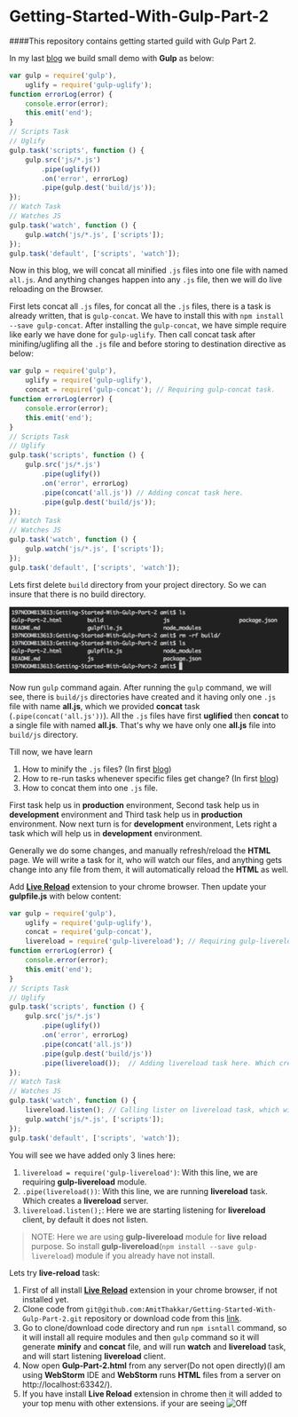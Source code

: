 Getting-Started-With-Gulp-Part-2
================================

####This repository contains getting started guild with Gulp Part 2.

In my last [blog](http://codechutney.in/blog/nodejs/getting-started-with-gulp/) we build small demo with **Gulp** as below:

```JavaScript
var gulp = require('gulp'),
    uglify = require('gulp-uglify');
function errorLog(error) {
    console.error(error);
    this.emit('end');
}
// Scripts Task
// Uglify
gulp.task('scripts', function () {
    gulp.src('js/*.js')
        .pipe(uglify())
        .on('error', errorLog)
        .pipe(gulp.dest('build/js'));
});
// Watch Task
// Watches JS
gulp.task('watch', function () {
    gulp.watch('js/*.js', ['scripts']);
});
gulp.task('default', ['scripts', 'watch']);
```

Now in this blog, we will concat all minified ```.js``` files into one file with named ```all.js```. And anything changes happen into any ```.js``` file, then we will do live reloading on the Browser.

First lets concat all ```.js``` files, for concat all the ```.js``` files, there is a task is already written, that is ```gulp-concat```. We have to install this with ```npm install --save gulp-concat```. After installing the ```gulp-concat```, we have simple require like early we have done for ```gulp-uglify```. Then call concat task after minifing/uglifing all the ```.js``` file and before storing to destination directive as below:

```JavaScript
var gulp = require('gulp'),
    uglify = require('gulp-uglify'),
    concat = require('gulp-concat'); // Requiring gulp-concat task.
function errorLog(error) {
    console.error(error);
    this.emit('end');
}
// Scripts Task
// Uglify
gulp.task('scripts', function () {
    gulp.src('js/*.js')
        .pipe(uglify())
        .on('error', errorLog)
        .pipe(concat('all.js')) // Adding concat task here.
        .pipe(gulp.dest('build/js'));
});
// Watch Task
// Watches JS
gulp.task('watch', function () {
    gulp.watch('js/*.js', ['scripts']);
});
gulp.task('default', ['scripts', 'watch']);
```

Lets first delete ```build``` directory from your project directory. So we can insure that there is no build directory.

![RemoveBuildDirectory.png](https://raw.githubusercontent.com/AmitThakkar/Getting-Started-With-Gulp-Part-2/master/RemoveBuildDirectory.png)

Now run ```gulp``` command again. After running the ```gulp``` command, we will see, there is ```build/js``` directories have created and it having only one ```.js``` file with name **all.js**, which we provided **concat** task (```.pipe(concat('all.js'))```). All the ```.js``` files have first **uglified** then **concat** to a single file with named **all.js**. That's why we have only one **all.js** file into ```build/js``` directory.

Till now, we have learn

1. How to minify the ```.js``` files? (In first [blog](http://codechutney.in/blog/nodejs/getting-started-with-gulp/))
2. How to re-run tasks whenever specific files get change? (In first [blog](http://codechutney.in/blog/nodejs/getting-started-with-gulp/))
3. How to concat them into one ```.js``` file.

First task help us in **production** environment, Second task help us in **development** environment and Third task help us in **production** environment. Now next turn is for **development** environment, Lets right a task which will help us in **development** environment.

Generally we do some changes, and manually refresh/reload the **HTML** page. We will write a task for it, who will watch our files, and anything gets change into any file from them, it will automatically reload the **HTML** as well.

Add **[Live Reload](https://chrome.google.com/webstore/detail/livereload/jnihajbhpnppcggbcgedagnkighmdlei/reviews?hl=en)** extension to your chrome browser. Then update your **gulpfile.js** with below content:

```JavaScript
var gulp = require('gulp'),
    uglify = require('gulp-uglify'),
    concat = require('gulp-concat'),
    livereload = require('gulp-livereload'); // Requiring gulp-livereload task.
function errorLog(error) {
    console.error(error);
    this.emit('end');
}
// Scripts Task
// Uglify
gulp.task('scripts', function () {
    gulp.src('js/*.js')
        .pipe(uglify())
        .on('error', errorLog)
        .pipe(concat('all.js'))
        .pipe(gulp.dest('build/js'))
        .pipe(livereload());  // Adding livereload task here. Which creates a livereload server.
});
// Watch Task
// Watches JS
gulp.task('watch', function () {
    livereload.listen(); // Calling lister on livereload task, which will start listening for livereload client.
    gulp.watch('js/*.js', ['scripts']);
});
gulp.task('default', ['scripts', 'watch']);
```

You will see we have added only 3 lines here:

1. ```livereload = require('gulp-livereload')```: With this line, we are requiring **gulp-livereload** module.
2. ```.pipe(livereload())```: With this line, we are running **livereload** task. Which creates a **livereload** server.
3. ```livereload.listen();```: Here we are starting listening for **livereload** client, by default it does not listen.

> NOTE: Here we are using **gulp-livereload** module for **live** **reload** purpose. So install **gulp-livereload**(```npm install --save gulp-livereload```) module if you already have not install.

Lets try **live-reload** task:

1. First of all install **[Live Reload](https://chrome.google.com/webstore/detail/livereload/jnihajbhpnppcggbcgedagnkighmdlei/reviews?hl=en)** extension in your chrome browser, if not installed yet.
2. Clone code from ```git@github.com:AmitThakkar/Getting-Started-With-Gulp-Part-2.git``` repository or download code from this [link](https://github.com/AmitThakkar/Getting-Started-With-Gulp-Part-2).
3. Go to clone/download code directory and run ```npm isntall``` command, so it will install all require modules and then ```gulp``` command so it will generate **minify** and **concat** file, and will run **watch** and **livereload** task, and will start listening **livereload** client.
4. Now open **Gulp-Part-2.html** from any server(Do not open directly)(I am using **WebStorm** IDE and **WebStorm** runs **HTML** files from a server on http://localhost:63342/).
5. If you have install **Live Reload** extension in chrome then it will added to your top menu with other extensions. if your are seeing ![Off]()